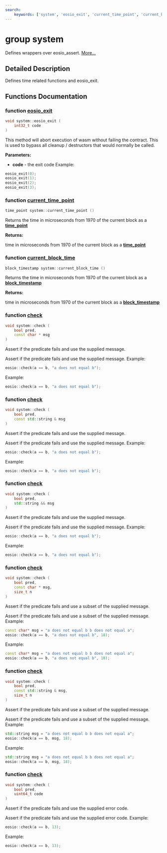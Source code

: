 ```yaml
---
search:
    keywords: ['system', 'eosio_exit', 'current_time_point', 'current_block_time', 'check', 'check', 'check', 'check', 'check', 'check']
---
```


# group system

Defines wrappers over eosio\_assert. [More...](#detailed-description)
## Detailed Description

Defines time related functions and eosio\_exit.
## Functions Documentation

### function <a id="ga956ded6d541ae9e454b446f0d5d0b24c" href="#ga956ded6d541ae9e454b446f0d5d0b24c">eosio\_exit</a>

```cpp
void system::eosio_exit (
    int32_t code
)
```


This method will abort execution of wasm without failing the contract. This is used to bypass all cleanup / destructors that would normally be called.


**Parameters:**


* **code** - the exit code Example:


```cpp
eosio_exit(0);
eosio_exit(1);
eosio_exit(2);
eosio_exit(3);
```

 

### function <a id="gad5f4701ab1b418fe1f1558e199047e35" href="#gad5f4701ab1b418fe1f1558e199047e35">current\_time\_point</a>

```cpp
time_point system::current_time_point ()
```


Returns the time in microseconds from 1970 of the current block as a **[time\_point](classeosio_1_1time__point.md)**


**Returns:**

time in microseconds from 1970 of the current block as a **[time\_point](classeosio_1_1time__point.md)** 




### function <a id="gada0c9f4292996498bc781f2f52255086" href="#gada0c9f4292996498bc781f2f52255086">current\_block\_time</a>

```cpp
block_timestamp system::current_block_time ()
```


Returns the time in microseconds from 1970 of the current block as a **[block\_timestamp](classeosio_1_1block__timestamp.md)**


**Returns:**

time in microseconds from 1970 of the current block as a **[block\_timestamp](classeosio_1_1block__timestamp.md)** 




### function <a id="ga919983993e7c2b18dcb253e3a8ef33e4" href="#ga919983993e7c2b18dcb253e3a8ef33e4">check</a>

```cpp
void system::check (
    bool pred,
    const char * msg
)
```

Assert if the predicate fails and use the supplied message. 

Assert if the predicate fails and use the supplied message.
Example: 
```cpp
eosio::check(a == b, "a does not equal b");
```


Example:

```cpp
eosio::check(a == b, "a does not equal b");
```

 

### function <a id="gaaa7adb3f6c40df0e974eab5f84e1377b" href="#gaaa7adb3f6c40df0e974eab5f84e1377b">check</a>

```cpp
void system::check (
    bool pred,
    const std::string & msg
)
```

Assert if the predicate fails and use the supplied message. 

Assert if the predicate fails and use the supplied message.
Example: 
```cpp
eosio::check(a == b, "a does not equal b");
```


Example:

```cpp
eosio::check(a == b, "a does not equal b");
```

 

### function <a id="ga61e4624ef8320a0d9918cf247df4df90" href="#ga61e4624ef8320a0d9918cf247df4df90">check</a>

```cpp
void system::check (
    bool pred,
    std::string && msg
)
```

Assert if the predicate fails and use the supplied message. 

Assert if the predicate fails and use the supplied message.
Example: 
```cpp
eosio::check(a == b, "a does not equal b");
```


Example:

```cpp
eosio::check(a == b, "a does not equal b");
```

 

### function <a id="gad245a249b8721374fe09819a00a86906" href="#gad245a249b8721374fe09819a00a86906">check</a>

```cpp
void system::check (
    bool pred,
    const char * msg,
    size_t n
)
```

Assert if the predicate fails and use a subset of the supplied message. 

Assert if the predicate fails and use a subset of the supplied message.
Example: 
```cpp
const char* msg = "a does not equal b b does not equal a";
eosio::check(a == b, "a does not equal b", 18);
```


Example:

```cpp
const char* msg = "a does not equal b b does not equal a";
eosio::check(a == b, "a does not equal b", 18);
```

 

### function <a id="ga076f987fe64de4738b5d2f4381150253" href="#ga076f987fe64de4738b5d2f4381150253">check</a>

```cpp
void system::check (
    bool pred,
    const std::string & msg,
    size_t n
)
```

Assert if the predicate fails and use a subset of the supplied message. 

Assert if the predicate fails and use a subset of the supplied message.
Example: 
```cpp
std::string msg = "a does not equal b b does not equal a";
eosio::check(a == b, msg, 18);
```


Example:

```cpp
std::string msg = "a does not equal b b does not equal a";
eosio::check(a == b, msg, 18);
```

 

### function <a id="ga2f6537af230517a619f07727f6ff33a5" href="#ga2f6537af230517a619f07727f6ff33a5">check</a>

```cpp
void system::check (
    bool pred,
    uint64_t code
)
```

Assert if the predicate fails and use the supplied error code. 

Assert if the predicate fails and use the supplied error code.
Example: 
```cpp
eosio::check(a == b, 13);
```


Example:

```cpp
eosio::check(a == b, 13);
```

 

